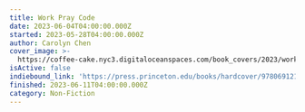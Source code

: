 ```yaml
---
title: Work Pray Code
date: 2023-06-04T04:00:00.000Z
started: 2023-05-28T04:00:00.000Z
author: Carolyn Chen
cover_image: >-
  https://coffee-cake.nyc3.digitaloceanspaces.com/book_covers/2023/work-pray-code.jpeg
isActive: false
indiebound_link: 'https://press.princeton.edu/books/hardcover/9780691219080/work-pray-code'
finished: 2023-06-11T04:00:00.000Z
category: Non-Fiction
---
```


